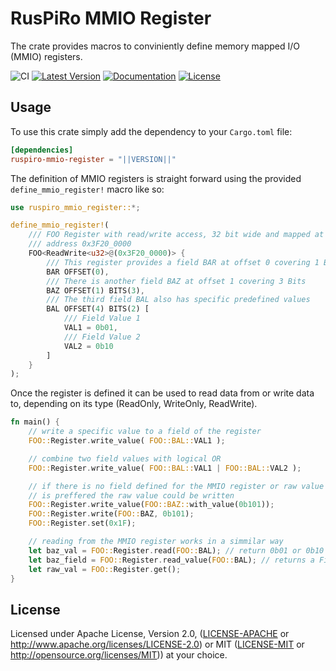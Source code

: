 # RusPiRo MMIO Register

The crate provides macros to conviniently define memory mapped I/O (MMIO) registers.

![CI](https://github.com/RusPiRo/ruspiro-mmio-register/workflows/CI/badge.svg?branch=development)
[![Latest Version](https://img.shields.io/crates/v/ruspiro-mmio-register.svg)](https://crates.io/crates/ruspiro-mmio-register)
[![Documentation](https://docs.rs/ruspiro-mmio-register/badge.svg)](https://docs.rs/ruspiro-mmio-register)
[![License](https://img.shields.io/crates/l/ruspiro-mmio-register.svg)](https://github.com/RusPiRo/ruspiro-mmio-register#license)

## Usage

To use this crate simply add the dependency to your ``Cargo.toml`` file:

```toml
[dependencies]
ruspiro-mmio-register = "||VERSION||"
```

The definition of MMIO registers is straight forward using the provided `define_mmio_register!` macro like so:

```rust
use ruspiro_mmio_register::*;

define_mmio_register!(
    /// FOO Register with read/write access, 32 bit wide and mapped at memory
    /// address 0x3F20_0000
    FOO<ReadWrite<u32>@(0x3F20_0000)> {
        /// This register provides a field BAR at offset 0 covering 1 Bit
        BAR OFFSET(0),
        /// There is another field BAZ at offset 1 covering 3 Bits
        BAZ OFFSET(1) BITS(3),
        /// The third field BAL also has specific predefined values
        BAL OFFSET(4) BITS(2) [
            /// Field Value 1
            VAL1 = 0b01,
            /// Field Value 2
            VAL2 = 0b10
        ]
    }
);
```

Once the register is defined it can be used to read data from or write data to, depending on its type (ReadOnly, WriteOnly, ReadWrite).

```rust
fn main() {
    // write a specific value to a field of the register
    FOO::Register.write_value( FOO::BAL::VAL1 );

    // combine two field values with logical OR
    FOO::Register.write_value( FOO::BAL::VAL1 | FOO::BAL::VAL2 );

    // if there is no field defined for the MMIO register or raw value storage
    // is preffered the raw value could be written
    FOO::Register.write_value(FOO::BAZ::with_value(0b101));
    FOO::Register.write(FOO::BAZ, 0b101);
    FOO::Register.set(0x1F);

    // reading from the MMIO register works in a simmilar way
    let baz_val = FOO::Register.read(FOO::BAL); // return 0b01 or 0b10 eg.
    let baz_field = FOO::Register.read_value(FOO::BAL); // returns a FieldValue
    let raw_val = FOO::Register.get();
}
```

## License

Licensed under Apache License, Version 2.0, ([LICENSE-APACHE](LICENSE-APACHE) or http://www.apache.org/licenses/LICENSE-2.0) or MIT ([LICENSE-MIT](LICENSE-MIT) or http://opensource.org/licenses/MIT)) at your choice.
